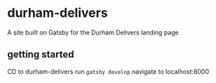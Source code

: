 # durham-delivers
A site built on Gatsby for the Durham Delivers landing page

## getting started
CD to durham-delivers
run `gatsby develop`
navigate to localhost:8000
